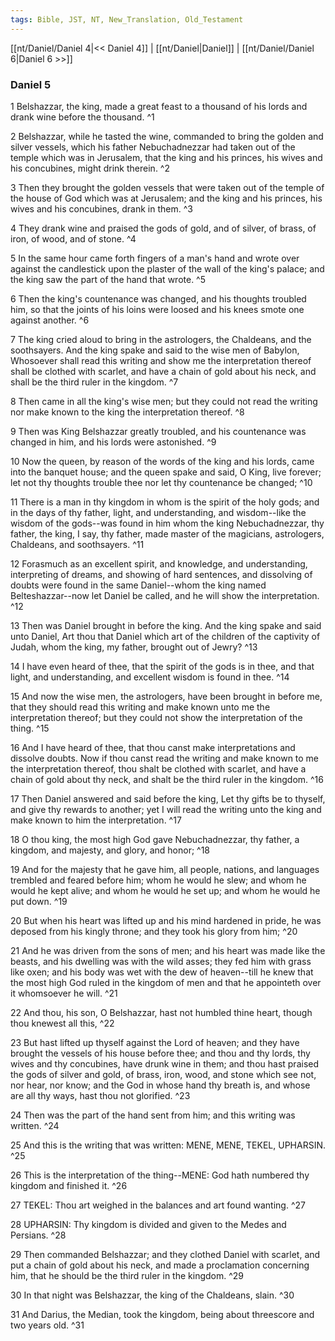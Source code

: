 ```yaml
---
tags: Bible, JST, NT, New_Translation, Old_Testament
---
```


[[nt/Daniel/Daniel 4|<< Daniel 4]] | [[nt/Daniel|Daniel]] | [[nt/Daniel/Daniel 6|Daniel 6 >>]]

### Daniel 5

1 Belshazzar, the king, made a great feast to a thousand of his lords and drank wine before the thousand.  ^1

2 Belshazzar, while he tasted the wine, commanded to bring the golden and silver vessels, which his father Nebuchadnezzar had taken out of the temple which was in Jerusalem, that the king and his princes, his wives and his concubines, might drink therein.  ^2

3 Then they brought the golden vessels that were taken out of the temple of the house of God which was at Jerusalem; and the king and his princes, his wives and his concubines, drank in them.  ^3

4 They drank wine and praised the gods of gold, and of silver, of brass, of iron, of wood, and of stone.  ^4

5 In the same hour came forth fingers of a man\'s hand and wrote over against the candlestick upon the plaster of the wall of the king\'s palace; and the king saw the part of the hand that wrote.  ^5

6 Then the king\'s countenance was changed, and his thoughts troubled him, so that the joints of his loins were loosed and his knees smote one against another.  ^6

7 The king cried aloud to bring in the astrologers, the Chaldeans, and the soothsayers. And the king spake and said to the wise men of Babylon, Whosoever shall read this writing and show me the interpretation thereof shall be clothed with scarlet, and have a chain of gold about his neck, and shall be the third ruler in the kingdom.  ^7

8 Then came in all the king\'s wise men; but they could not read the writing nor make known to the king the interpretation thereof.  ^8

9 Then was King Belshazzar greatly troubled, and his countenance was changed in him, and his lords were astonished.  ^9

10 Now the queen, by reason of the words of the king and his lords, came into the banquet house; and the queen spake and said, O King, live forever; let not thy thoughts trouble thee nor let thy countenance be changed;  ^10

11 There is a man in thy kingdom in whom is the spirit of the holy gods; and in the days of thy father, light, and understanding, and wisdom\--like the wisdom of the gods\--was found in him whom the king Nebuchadnezzar, thy father, the king, I say, thy father, made master of the magicians, astrologers, Chaldeans, and soothsayers.  ^11

12 Forasmuch as an excellent spirit, and knowledge, and understanding, interpreting of dreams, and showing of hard sentences, and dissolving of doubts were found in the same Daniel\--whom the king named Belteshazzar\--now let Daniel be called, and he will show the interpretation.  ^12

13 Then was Daniel brought in before the king. And the king spake and said unto Daniel, Art thou that Daniel which art of the children of the captivity of Judah, whom the king, my father, brought out of Jewry?  ^13

14 I have even heard of thee, that the spirit of the gods is in thee, and that light, and understanding, and excellent wisdom is found in thee.  ^14

15 And now the wise men, the astrologers, have been brought in before me, that they should read this writing and make known unto me the interpretation thereof; but they could not show the interpretation of the thing.  ^15

16 And I have heard of thee, that thou canst make interpretations and dissolve doubts. Now if thou canst read the writing and make known to me the interpretation thereof, thou shalt be clothed with scarlet, and have a chain of gold about thy neck, and shalt be the third ruler in the kingdom.  ^16

17 Then Daniel answered and said before the king, Let thy gifts be to thyself, and give thy rewards to another; yet I will read the writing unto the king and make known to him the interpretation.  ^17

18 O thou king, the most high God gave Nebuchadnezzar, thy father, a kingdom, and majesty, and glory, and honor;  ^18

19 And for the majesty that he gave him, all people, nations, and languages trembled and feared before him; whom he would he slew; and whom he would he kept alive; and whom he would he set up; and whom he would he put down.  ^19

20 But when his heart was lifted up and his mind hardened in pride, he was deposed from his kingly throne; and they took his glory from him;  ^20

21 And he was driven from the sons of men; and his heart was made like the beasts, and his dwelling was with the wild asses; they fed him with grass like oxen; and his body was wet with the dew of heaven\--till he knew that the most high God ruled in the kingdom of men and that he appointeth over it whomsoever he will.  ^21

22 And thou, his son, O Belshazzar, hast not humbled thine heart, though thou knewest all this,  ^22

23 But hast lifted up thyself against the Lord of heaven; and they have brought the vessels of his house before thee; and thou and thy lords, thy wives and thy concubines, have drunk wine in them; and thou hast praised the gods of silver and gold, of brass, iron, wood, and stone which see not, nor hear, nor know; and the God in whose hand thy breath is, and whose are all thy ways, hast thou not glorified.  ^23

24 Then was the part of the hand sent from him; and this writing was written.  ^24

25 And this is the writing that was written: MENE, MENE, TEKEL, UPHARSIN.  ^25

26 This is the interpretation of the thing\--MENE: God hath numbered thy kingdom and finished it.  ^26

27 TEKEL: Thou art weighed in the balances and art found wanting.  ^27

28 UPHARSIN: Thy kingdom is divided and given to the Medes and Persians.  ^28

29 Then commanded Belshazzar; and they clothed Daniel with scarlet, and put a chain of gold about his neck, and made a proclamation concerning him, that he should be the third ruler in the kingdom.  ^29

30 In that night was Belshazzar, the king of the Chaldeans, slain.  ^30

31 And Darius, the Median, took the kingdom, being about threescore and two years old.  ^31

 

